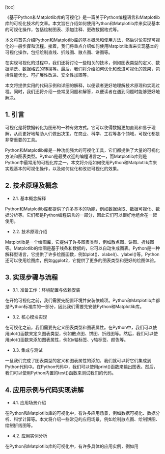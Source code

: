 
[toc]                    
                
                
《基于Python和Matplotlib库的可视化》是一篇关于Python编程语言和Matplotlib库的可视化技术的文章。本文旨在介绍如何使用Python和Matplotlib库来实现基本的可视化操作，包括绘制图表、添加注释、更改数据格式等。

本文将首先介绍Python和Matplotlib库的基本概念和使用方法，然后讨论实现可视化的一般步骤和流程。接着，我们将重点介绍如何使用Matplotlib库来实现基本的可视化操作，包括绘制直线、折线图、散点图、饼图等。

在实现可视化的过程中，我们还将讨论一些相关的技术，例如图表类型的定义、数据清洗、数据格式的转换等。最后，我们将介绍如何优化和改进可视化的效果，包括性能优化、可扩展性改进、安全性加固等。

本文将提供实用的代码示例和详细的解释，以便读者更好地理解技术原理和实现过程。同时，我们还将介绍一些常见问题和解答，以便读者在遇到问题时能够更好地解决。

## 1. 引言

可视化是将数据转化为图形的一种有效方式。它可以使得数据更加直观和易于理解，从而更好地帮助人们做出决策。在商业、科学、工程等各个领域，可视化都是非常重要的工具。

Python和Matplotlib库是一种功能强大的可视化工具，它们都提供了大量的可视化方法和图表类型。Python是最受欢迎的编程语言之一，而Matplotlib库则是Python中最常用的可视化库之一。本文将介绍如何使用Python和Matplotlib库来实现基本的可视化操作，以及如何优化和改进可视化的效果。

## 2. 技术原理及概念

- 2.1. 基本概念解释

Python和Matplotlib库都提供了许多基本的功能，例如数据读取、数据可视化、数据分析等。它们都是Python编程语言的一部分，因此它们可以很好地组合在一起使用。

- 2.2. 技术原理介绍

Matplotlib是一个绘图库，它提供了许多图表类型，例如散点图、饼图、折线图等。Matplotlib的绘图是基于线条和数据的，它可以自动生成图表。Python是一种解释型语言，它提供了许多绘图函数，例如plot()、xlabel()、ylabel()等。Python还可以使用绘图库，例如ggplot2，它提供了更多的图表类型和更好的绘图体验。

## 3. 实现步骤与流程

- 3.1. 准备工作：环境配置与依赖安装

在开始可视化之前，我们需要先配置环境并安装依赖项。Python和Matplotlib库都是Python标准库的一部分，因此我们需要先安装Python和Matplotlib库。

- 3.2. 核心模块实现

在可视化之前，我们需要先定义图表类型和图表属性。在Python中，我们可以使用plot()函数来定义图表类型，例如散点图、饼图、折线图等。然后，我们可以使用plot()函数来添加图表属性，例如x轴标签、y轴标签、颜色等。

- 3.3. 集成与测试

一旦我们完成了图表类型的定义和图表属性的添加，我们就可以将它们集成到Python代码中。在Python代码中，我们可以使用print()函数来输出图表。然后，我们可以使用Python内置的test()函数来测试我们的代码。

## 4. 应用示例与代码实现讲解

- 4.1. 应用场景介绍

在Python和Matplotlib库的可视化中，有许多应用场景，例如数据可视化、数据分析、科学计算等。本文将介绍一些常见的应用场景，例如绘制散点图、绘制饼图、绘制折线图等。

- 4.2. 应用实例分析

在Python和Matplotlib库的可视化中，有许多具体的应用实例，例如用

